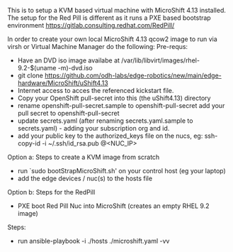 This is to setup a KVM based virtual machine with MicroShift 4.13 installed.
The setup for the Red Pill is different as it runs a PXE based bootstrap environment https://gitlab.consulting.redhat.com/RedPill/

In order to create your own local MicroShift 4.13 qcow2 image to run via virsh or Virtual Machine Manager do the following:
Pre-requs:
- Have an DVD iso image availabe at /var/lib/libvirt/images/rhel-9.2-$(uname -m)-dvd.iso
- git clone https://github.com/odh-labs/edge-robotics/new/main/edge-hardware/MicroShift/uShift4.13
- Internet access to acces the referenced kickstart file.
- Copy your OpenShift pull-secret into this (the uShift4.13) directory
- rename openshift-pull-secret.sample to openshift-pull-secret add your pull secret to openshift-pull-secret
- update secrets.yaml (after renaming secrets.yaml.sample to secrets.yaml) - adding your subscription org and id.
- add your public key to the authorized_keys file on the nucs, eg: ssh-copy-id -i ~/.ssh/id_rsa.pub <username>@<NUC_IP>

Option a: Steps to create a KVM image from scratch
- run `sudo bootStrapMicroShift.sh' on your control host (eg your laptop)
- add the edge devices / nuc(s) to the hosts file

Option b: Steps for the RedPill
- PXE boot Red Pill Nuc into MicroShift (creates an empty RHEL 9.2 image)

Steps:
- run ansible-playbook -i ./hosts ./microshift.yaml -vv
 






